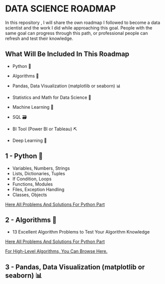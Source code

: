 
# DATA SCIENCE ROADMAP 

In this repository , I will share the own roadmap I followed to become a data scientist and the work I did while approaching this goal. People with the same goal can progress through this path, or professional people can refresh and test their knowledge.


## What Will Be Included In This Roadmap

- Python 🐍

- Algorithms 🧩

- Pandas, Data Visualization (matplotlib or seaborn) 📊

- Statistics and Math for Data Science 📏

- Machine Learning 🤖

- SQL 🗃️

- BI Tool (Power BI or Tableau) ⛏️

- Deep Learning 🧠

## 1 - Python 🐍

- Variables, Numbers, Strings
- Lists, Dictionaries, Tuples
- If Condition, Loops
- Functions, Modules
- Files, Exception Handling
- Classes, Objects

[Here All Problems And Solutions For Python Part](https://github.com/EfekanAlpsa/DataScientist-RoadMap/tree/master/1%20-%20Python)

## 2 - Algorithms 🧩

- 13 Excellent Algorithm Problems to Test Your Algorithm Knowledge

[Here All Problems And Solutions For Python Part](https://github.com/EfekanAlpsa/DataScientist-RoadMap/tree/master/2%20-%20Algorithms/Algorithm%20Problems)

[For High-Level Algorithms, You Can Browse Here.](https://github.com/EfekanAlpsa/Algorithms-for-Searching-Sorting-and-Indexing)

## 3 - Pandas, Data Visualization (matplotlib or seaborn) 📊